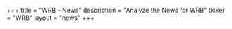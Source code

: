+++
title = "WRB - News"
description = "Analyze the News for WRB"
ticker = "WRB"
layout = "news"
+++

